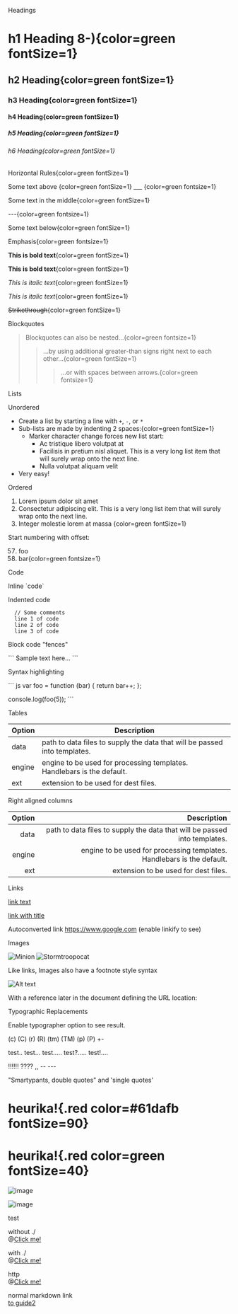 Headings

  # h1 Heading 8-){color=green fontSize=1}
  ## h2 Heading{color=green fontSize=1}
  ### h3 Heading{color=green fontSize=1}
  #### h4 Heading{color=green fontSize=1}
  ##### h5 Heading{color=green fontSize=1}
  ###### h6 Heading{color=green fontSize=1}


Horizontal Rules{color=green fontSize=1}

  Some text above {color=green fontSize=1}
  ___ {color=green fontsize=1}

  Some text in the middle{color=green fontSize=1}

  ---{color=green fontsize=1}

  Some text below{color=green fontSize=1}


Emphasis{color=green fontsize=1}

  **This is bold text**{color=green fontSize=1}

  __This is bold text__{color=green fontSize=1}

  *This is italic text*{color=green fontSize=1}

  _This is italic text_{color=green fontSize=1}

  ~~Strikethrough~~{color=green fontSize=1}


Blockquotes

  > Blockquotes can also be nested...{color=green fontsize=1}
  >> ...by using additional greater-than signs right next to each other...{color=green fontSize=1}
  > > > ...or with spaces between arrows.{color=green fontsize=1}


Lists

  Unordered

  + Create a list by starting a line with `+`, `-`, or `*`
  + Sub-lists are made by indenting 2 spaces:{color=green fontSize=1}
    - Marker character change forces new list start:
      * Ac tristique libero volutpat at
      + Facilisis in pretium nisl aliquet. This is a very long list item that will surely wrap onto the next line.
      - Nulla volutpat aliquam velit
  + Very easy!

  Ordered

  1. Lorem ipsum dolor sit amet
  2. Consectetur adipiscing elit. This is a very long list item that will surely wrap onto the next line.
  3. Integer molestie lorem at massa
{color=green fontSize=1}

  Start numbering with offset:

  57. foo
  58. bar{color=green fontsize=1}


Code

  Inline \`code\`

  Indented code

      // Some comments
      line 1 of code
      line 2 of code
      line 3 of code


  Block code "fences"

  \`\`\`
  Sample text here...
  \`\`\`

  Syntax highlighting

  \`\`\` js
  var foo = function (bar) {
    return bar++;
  };

  console.log(foo(5));
  \`\`\`


Tables

  | Option | Description |
  | ------ | ----------- |
  | data   | path to data files to supply the data that will be passed into templates. |
  | engine | engine to be used for processing templates. Handlebars is the default. |
  | ext    | extension to be used for dest files. |

  Right aligned columns

  | Option | Description |
  | ------:| -----------:|
  | data   | path to data files to supply the data that will be passed into templates. |
  | engine | engine to be used for processing templates. Handlebars is the default. |
  | ext    | extension to be used for dest files. |


Links

  [link text](https://www.google.com)

  [link with title](https://www.google.com "title text!")

  Autoconverted link https://www.google.com (enable linkify to see)


Images

  ![Minion](https://octodex.github.com/images/minion.png)
  ![Stormtroopocat](https://octodex.github.com/images/stormtroopocat.jpg "The Stormtroopocat")

  Like links, Images also have a footnote style syntax

  ![Alt text][id]

  With a reference later in the document defining the URL location:

  [id]: https://octodex.github.com/images/dojocat.jpg  "The Dojocat"


Typographic Replacements

  Enable typographer option to see result.

  (c) (C) (r) (R) (tm) (TM) (p) (P) +-

  test.. test... test..... test?..... test!....

  !!!!!! ???? ,,  -- ---

  "Smartypants, double quotes" and 'single quotes'




# heurika!{.red color=#61dafb fontSize=90}  

# heurika!{.red color=green fontSize=40}

![image](https://images.unsplash.com/photo-1696461353431-32c529d4585d?ixlib=rb-4.0.3&ixid=M3wxMjA3fDB8MHx0b3BpYy1mZWVkfDR8RnpvM3p1T0hONnd8fGVufDB8fHx8fA%3D%3D&auto=format&fit=crop&w=400&q=60)


![image](https://images.unsplash.com/photo-1696461353431-32c529d4585d?ixlib=rb-4.0.3&ixid=M3wxMjA3fDB8MHx0b3BpYy1mZWVkfDR8RnpvM3p1T0hONnd8fGVufDB8fHx8fA%3D%3D&auto=format&fit=crop&w=400&q=60)

test


without ./  
@[Click me!](media/nested/guide2.md)

with ./  
@[Click me!](./media/nested/guide2.md)

http  
@[Click me!](https://github.com/openguideapp/demo_guide)

normal markdown link  
[to guide2](media/nested/guide2.md)
